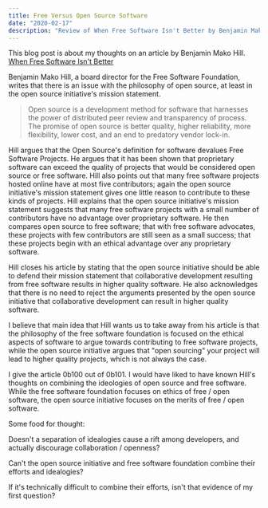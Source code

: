 ```yaml
---
title: Free Versus Open Source Software
date: "2020-02-17"
description: "Review of When Free Software Isn't Better by Benjamin Mako Hill"
---
```


This blog post is about my thoughts on an article by Benjamin Mako Hill.
[When Free Software Isn't Better](https://mako.cc/writing/hill-when_free_software_isnt_better.html)

Benjamin Mako Hill, a board director for the Free Software Foundation, writes
that there is an issue with the philosophy of open source, at least in the open
source initiative's mission statement.

> Open source is a development method for software that harnesses the power of
> distributed peer review and transparency of process. The promise of open
> source is better quality, higher reliability, more flexibility, lower cost,
> and an end to predatory vendor lock-in.

Hill argues that the Open Source's definition for software devalues Free
Software Projects. He argues that it has been shown that proprietary software
can exceed the quality of projects that would be considered open source or free
software. Hill also points out that many free software projects hosted online
have at most five contributors; again the open source initiative's mission
statement gives one little reason to contribute to these kinds of projects.
Hill explains that the open source initiative's mission statement suggests that
many free software projects with a small number of contributors have no
advantage over proprietary software. He then compares open source to free
software; that with free software advocates, these projects with few
contributors are still seen as a small success; that these projects begin with
an ethical advantage over any proprietary software.

Hill closes his article by stating that the open source initiative should be
able to defend their mission statement that collaborative development resulting
from free software results in higher quality software. He also acknowledges
that there is no need to reject the arguments presented by the open source
initiative that collaborative development can result in higher quality
software.

I believe that main idea that Hill wants us to take away from his article is
that the philosophy of the free software foundation is focused on the ethical
aspects of software to argue towards contributing to free software projects,
while the open source initiative argues that "open sourcing" your project will
lead to higher quality projects, which is not always the case.

I give the article 0b100 out of 0b101. I would have liked to have known Hill's
thoughts on combining the ideologies of open source and free software. While
the free software foundation focuses on ethics of free / open software, the
open source initiative focuses on the merits of free / open software.

Some food for thought:

Doesn't a separation of idealogies cause a rift among developers, and actually
discourage collaboration / openness?

Can't the open source initiative and free software foundation combine their
efforts and idealogies?

If it's technically difficult to combine their efforts, isn't that evidence of
my first question?
